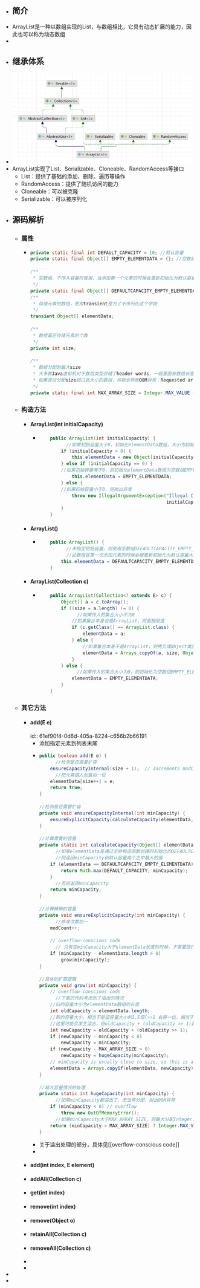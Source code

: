- ## 简介
- ArrayList是一种以数组实现的List，与数组相比，它具有动态扩展的能力，因此也可以称为动态数组
-
- ## 继承体系
- ![image.png](../assets/image_1643073454713_0.png)
- ArrayList实现了List、Serializable、Cloneable、RandomAccess等接口
	- List：提供了基础的添加、删除、遍历等操作
	- RandomAccess：提供了随机访问的能力
	- Cloneable：可以被克隆
	- Serializable：可以被序列化
- ## 源码解析
	- ### 属性
		- ```java
		  private static final int DEFAULT_CAPACITY = 10; //默认容量
		  private static final Object[] EMPTY_ELEMENTDATA = {}; //空数组，如果传入的容量为0时使用
		  
		  /**
		   * 空数组，不传入容量时使用，当添加第一个元素的时候会重新初始化为默认容量大小
		   */
		  private static final Object[] DEFAULTCAPACITY_EMPTY_ELEMENTDATA = {};
		  /**
		   * 存储元素的数组，使用transient是为了不序列化这个字段
		   */
		  transient Object[] elementData;
		  
		  /**
		   * 数组真正存储元素的个数
		   */
		  private int size;
		  
		  /**
		   * 数组分配的最大size
		   * 大多数Java虚拟机对于数组类型存储了header words，一般里面有数组长度信息
		   * 如果尝试分配size超过此大小的数组，可能会导致OOM异常：Requested array size exceeds VM limit
		   */
		  private static final int MAX_ARRAY_SIZE = Integer.MAX_VALUE - 8;
		  ```
	- ### 构造方法
		- #### ArrayList(int initialCapacity)
			- ```java
			      public ArrayList(int initialCapacity) {
			        	//如果初始容量大于0，初始化elementData数组，大小为初始容量
			          if (initialCapacity > 0) {
			              this.elementData = new Object[initialCapacity];
			          } else if (initialCapacity == 0) {
			          //如果初始容量等于0，则初始化elementData数组为空数组EMPTY_ELEMENTDATA
			              this.elementData = EMPTY_ELEMENTDATA;
			          } else {
			          //如果初始容量小于0，则抛出异常
			              throw new IllegalArgumentException("Illegal Capacity: "+
			                                                 initialCapacity);
			          }
			      }
			  ```
		- #### ArrayList()
			- ```java
			      public ArrayList() {
			        	//未指定初始容量，则使用空数组DEFAULTCAPACITY_EMPTY_ELEMENTDATA
			        	//此数组在第一次添加元素的时候会被重新初始化为默认容量大小
			          this.elementData = DEFAULTCAPACITY_EMPTY_ELEMENTDATA;
			      }
			  ```
		- #### ArrayList(Collection c)
			- ```java
			      public ArrayList(Collection<? extends E> c) {
			          Object[] a = c.toArray();
			          if ((size = a.length) != 0) {
			            	//如果传入的集合大小不为0
			              //如果集合本身也是ArrayList，则直接赋值
			              if (c.getClass() == ArrayList.class) {
			                  elementData = a;
			              } else {
			                  //如果集合本身不是ArrayList，则拷贝成Object类型
			                  elementData = Arrays.copyOf(a, size, Object[].class);
			              }
			          } else {
			            	//如果传入的集合大小为0，则初始化为空数组EMPTY_ELEMENTDATA
			              elementData = EMPTY_ELEMENTDATA;
			          }
			      }
			  ```
	- ### 其它方法
		- #### add(E e)
		  id:: 61ef90f4-0d6d-405a-8224-c656b2b66191
			- 添加指定元素到列表末尾
			- ```java
			  public boolean add(E e) {
			    	//检测是否需要扩容
			      ensureCapacityInternal(size + 1);  // Increments modCount!!
			    	//把元素插入到最后一位
			      elementData[size++] = e;
			      return true;
			  }
			  
			  //检测是否需要扩容
			  private void ensureCapacityInternal(int minCapacity) {
			      ensureExplicitCapacity(calculateCapacity(elementData, minCapacity));
			  }
			  
			  //计算需要的容量
			  private static int calculateCapacity(Object[] elementData, int minCapacity) {
			    	//如果elementData是通过无参构造函数创建时初始化的DEFAULTCAPACITY_EMPTY_ELEMENTDATA
			    	//则返回minCapacity和默认容量两个之中最大的值
			      if (elementData == DEFAULTCAPACITY_EMPTY_ELEMENTDATA) {
			          return Math.max(DEFAULT_CAPACITY, minCapacity);
			      }
			    	//否则返回minCapacity
			      return minCapacity;
			  }
			  
			  //计算精确的容量
			  private void ensureExplicitCapacity(int minCapacity) {
			    	//修改次数加一
			      modCount++;
			  
			      // overflow-conscious code
			    	// 只有在minCapacity大于elementData长度的时候，才需要进行扩容(因为此时elementData无法存放这么多的数据)
			      if (minCapacity - elementData.length > 0)
			          grow(minCapacity);
			  }
			  
			  //具体的扩容逻辑
			  private void grow(int minCapacity) {
			      // overflow-conscious code
			    	//下面的代码考虑到了溢出的情况
			      //旧的容量大小为elementData数组的长度
			      int oldCapacity = elementData.length;
			      //新的容量大小，相当于是旧容量大小的1.5倍(>>1 右移一位，相当于除以2，但效率更高)
			      //这里可能会发生溢出，但oldCapacity + (oldCapacity >> 1)超过Integer.MAX_VALUE后，newCapacity会从Integer.MIN_VALUE往上增加
			      int newCapacity = oldCapacity + (oldCapacity >> 1);
			      if (newCapacity - minCapacity < 0)
			          newCapacity = minCapacity;
			      if (newCapacity - MAX_ARRAY_SIZE > 0)
			          newCapacity = hugeCapacity(minCapacity);
			      // minCapacity is usually close to size, so this is a win:
			      elementData = Arrays.copyOf(elementData, newCapacity);
			  }
			  
			  //超大容量情况的处理
			  private static int hugeCapacity(int minCapacity) {
			    	//如果minCapacity都溢出了，无法再分配，抛出OOM异常
			      if (minCapacity < 0) // overflow
			          throw new OutOfMemoryError();
			    	//如果minCapacity大于MAX_ARRAY_SIZE，则最大分配Integer.MAX_VALUE，否则分配MAX_ARRAY_SIZE
			      return (minCapacity > MAX_ARRAY_SIZE) ? Integer.MAX_VALUE : MAX_ARRAY_SIZE;
			  }
			  ```
			- 关于溢出处理的部分，具体见[[overflow-conscious code]]
			-
		- #### add(int index, E element)
		- #### addAll(Collection c)
		- #### get(int index)
		- #### remove(int index)
		- #### remove(Object o)
		- #### retainAll(Collection c)
		- #### removeAll(Collection c)
		-
		-
-
-